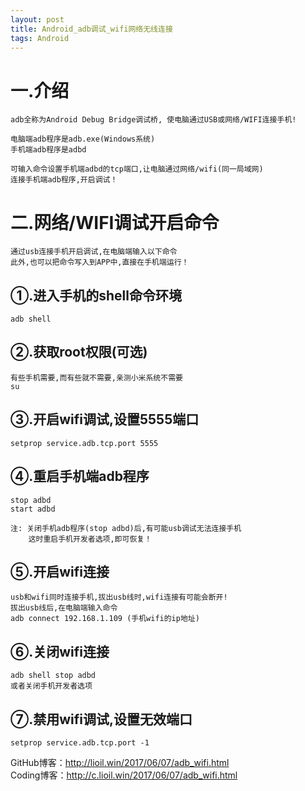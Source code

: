 ```yaml
---
layout: post
title: Android_adb调试_wifi网络无线连接
tags: Android
---
```

# 一.介绍
	adb全称为Android Debug Bridge调试桥, 使电脑通过USB或网络/WIFI连接手机!	
	
	电脑端adb程序是adb.exe(Windows系统)
	手机端adb程序是adbd
	
	可输入命令设置手机端adbd的tcp端口,让电脑通过网络/wifi(同一局域网)
	连接手机端adb程序,开启调试！

# 二.网络/WIFI调试开启命令
	通过usb连接手机开启调试,在电脑端输入以下命令
	此外,也可以把命令写入到APP中,直接在手机端运行！
	
## ①.进入手机的shell命令环境
	adb shell

## ②.获取root权限(可选)
	有些手机需要,而有些就不需要,亲测小米系统不需要
	su

## ③.开启wifi调试,设置5555端口	
	setprop service.adb.tcp.port 5555

## ④.重启手机端adb程序	
	stop adbd
	start adbd
	
	注: 关闭手机adb程序(stop adbd)后,有可能usb调试无法连接手机
	    这时重启手机开发者选项,即可恢复！

## ⑤.开启wifi连接
	usb和wifi同时连接手机,拔出usb线时,wifi连接有可能会断开!
	拔出usb线后,在电脑端输入命令	
	adb connect 192.168.1.109 (手机wifi的ip地址)
	
## ⑥.关闭wifi连接
	adb shell stop adbd	
	或者关闭手机开发者选项
	
## ⑦.禁用wifi调试,设置无效端口
	setprop service.adb.tcp.port -1
		
GitHub博客：http://lioil.win/2017/06/07/adb_wifi.html   
Coding博客：http://c.lioil.win/2017/06/07/adb_wifi.html